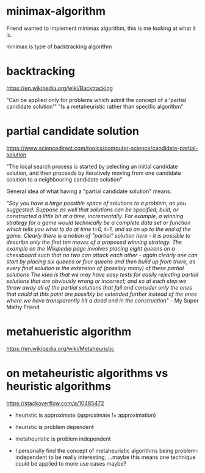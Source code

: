 # minimax-algorithm
Friend wanted to implement minimax algorithm, this is me looking at what it is.

minimax is type of backtracking algorithm

# backtracking
https://en.wikipedia.org/wiki/Backtracking

"Can be applied only for problems which admit the concept of a 'partial candidate solution'"
"Is a metaheuristic rather than specific algorithm"

# partial candidate solution
https://www.sciencedirect.com/topics/computer-science/candidate-partial-solution

"The local search process is started by selecting an initial candidate solution, and then proceeds by iteratively moving from one candidate solution to a neighbouring candidate solution"

General idea of what having a "partial candidate solution" means:

_"Say you have a large possible space of solutions to a problem, as you suggested. Suppose as well that solutions can be specified, built, or constructed a little bit at a time, incrementally. For example, a winning strategy for a game would technically be a complete data set or function which tells you what to do at time t=0, t=1, and so on up to the end of the game. Clearly there is a notion of "partial" solution here - it is possible to describe only the first ten moves of a proposed winning strategy. The example on the Wikipedia page involves placing eight queens on a chessboard such that no two can attack each other - again clearly one can start by placing six queens or four queens and then build up from there, as every final solution is the extension of (possibly many) of these partial solutions
The idea is that we may have easy tests for easily rejecting partial solutions that are obviously wrong or incorrect; and so at each step we throw away all of the partial solutions that fail and consider only the ones that could  at this point are possibly be extended further instead of the ones where we have transparently hit a dead end in the construction"_ - My Super Mathy Friend

# metahueristic algorithm
https://en.wikipedia.org/wiki/Metaheuristic

# on metaheuristic algorithms vs heuristic algorithms
https://stackoverflow.com/a/10485472
- heuristic is approximate (approximate != approximation)
- heuristic is problem dependent
- metaheuristic is problem independent

- I personally find the concept of metaheuristic algorithms being problem-independent to be really interesting,
...maybe this means one technique could be applied to more use cases maybe?
